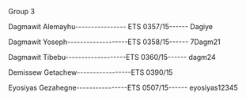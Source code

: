 Group 3

Dagmawit Alemayhu---------------- ETS 0357/15------       Dagiye

Dagmawit Yoseph-------------------ETS 0358/15------        7Dagm21

Dagmawit Tibebu-------------------ETS 0360/15------        dagm24

Demissew Getachew-----------------ETS 0390/15

Eyosiyas Gezahegne----------------ETS 0507/15------        eyosiyas12345

